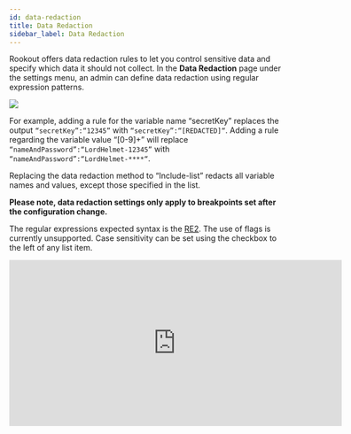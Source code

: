 ```yaml
---
id: data-redaction
title: Data Redaction
sidebar_label: Data Redaction
---
```


Rookout offers data redaction rules to let you control sensitive data and specify which data it should not collect.
In the **Data Redaction** page under the settings menu, an admin can define data redaction using regular expression patterns.


<img src="/img/screenshots/data_redaction_example_1.png" />

For example, adding a rule for the variable name “secretKey” replaces the output `“secretKey”:“12345”` with `“secretKey”:“[REDACTED]“`.
Adding a rule regarding the variable value “[0-9]+” will replace `“nameAndPassword”:“LordHelmet-12345”` with `“nameAndPassword”:“LordHelmet-****“`.

Replacing the data redaction method to “Include-list” redacts all variable names and values, except those specified in the list.

**Please note, data redaction settings only apply to breakpoints set after the configuration change.**

The regular expressions expected syntax is the [RE2](https://github.com/google/re2/wiki/Syntax). The use of flags is currently unsupported. Case sensitivity can be set using the checkbox to the left of any list item.

<iframe width="600" height="300" src="https://www.youtube.com/embed/dJgit1yPem4" frameborder="0" allow="accelerometer; autoplay; encrypted-media; gyroscope; picture-in-picture" allowfullscreen></iframe>
